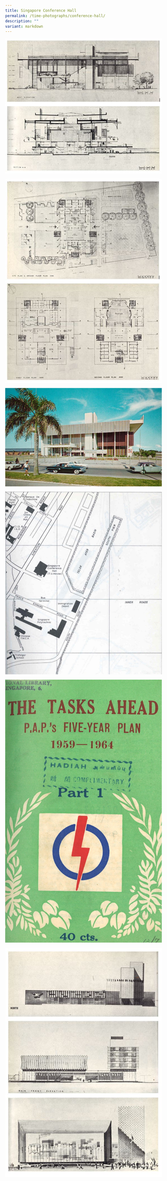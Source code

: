 ```yaml
---
title: Singapore Conference Hall
permalink: /time-photographs/conference-hall/
description: ""
variant: markdown
---
```

![](/images/singapore-conference-hall-1.jpg)

![](/images/singapore-conference-hall-2.jpg)


![](/images/singapore-conference-hall-4.jpg)

![](/images/singapore-conference-hall-5.jpg)

![](/images/singapore-conference-hall-6.jpg)

![](/images/singapore-conference-hall-7.jpg)